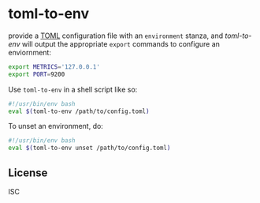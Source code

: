 # toml-to-env

provide a [TOML](https://github.com/toml-lang/toml) configuration file
with an `environment` stanza, and _toml-to-env_ will output the
appropriate `export` commands to configure an enviornment:

```bash
export METRICS='127.0.0.1'
export PORT=9200
```

Use `toml-to-env` in a shell script like so:

```bash
#!/usr/bin/env bash
eval $(toml-to-env /path/to/config.toml)
```

To unset an environment, do:

```bash
#!/usr/bin/env bash
eval $(toml-to-env unset /path/to/config.toml)
```

## License

ISC
